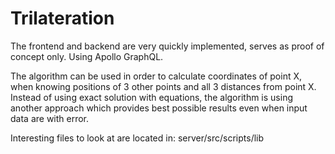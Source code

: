 # Trilateration

The frontend and backend are very quickly implemented, serves as proof of concept only. Using Apollo GraphQL.

The algorithm can be used in order to calculate coordinates of point X, when knowing positions of 3 other points and all 3 distances from point X.
Instead of using exact solution with equations, the algorithm is using another approach which provides best possible results even when input data are with error.

Interesting files to look at are located in: server/src/scripts/lib
